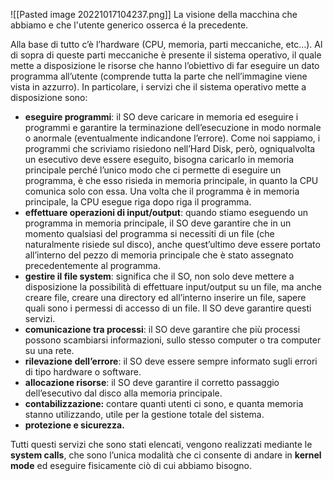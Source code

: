 ![[Pasted image 20221017104237.png]]
La visione della macchina che abbiamo e che l'utente generico osserca é la precedente.

Alla base di tutto c’è l’hardware (CPU, memoria, parti meccaniche, etc…). Al di sopra di queste parti meccaniche è presente il sistema operativo, il quale mette a disposizione le risorse che hanno l’obiettivo di far eseguire un dato programma all’utente (comprende tutta la parte che nell’immagine viene vista in azzurro). In particolare, i servizi che il sistema operativo mette a disposizione sono:
- **eseguire programmi**: il SO deve caricare in memoria ed eseguire i programmi e garantire la terminazione dell’esecuzione in modo normale o anormale (eventualmente indicandone l’errore). Come noi sappiamo, i programmi che scriviamo risiedono nell’Hard Disk, però, ogniqualvolta un esecutivo deve essere eseguito, bisogna caricarlo in memoria principale perché l’unico modo che ci permette di eseguire un programma, è che esso risieda in memoria principale, in quanto la CPU comunica solo con essa. Una volta che il programma è in memoria principale, la CPU esegue riga dopo riga il programma.
- **effettuare operazioni di input/output**: quando stiamo eseguendo un programma in memoria principale, il SO deve garantire che in un momento qualsiasi del programma si necessiti di un file (che naturalmente risiede sul disco), anche quest’ultimo deve essere portato all’interno del pezzo di memoria principale che è stato assegnato precedentemente al programma.
- **gestire il file system**: significa che il SO, non solo deve mettere a disposizione la possibilità di effettuare input/output su un file, ma anche creare file, creare una directory ed all’interno inserire un file, sapere quali sono i permessi di accesso di un file. Il SO deve garantire questi servizi.
- **comunicazione tra processi**: il SO deve garantire che più processi possono scambiarsi informazioni, sullo stesso computer o tra computer su una rete.
- **rilevazione dell’errore**: il SO deve essere sempre informato sugli errori di tipo hardware o software.
- **allocazione risorse**: il SO deve garantire il corretto passaggio dell’esecutivo dal disco alla memoria principale.
- **contabilizzazione:** contare quanti utenti ci sono, e quanta memoria stanno utilizzando, utile per la gestione totale del sistema.
- **protezione e sicurezza.**

Tutti questi servizi che sono stati elencati, vengono realizzati mediante le **system calls**, che sono l’unica modalità che ci consente di andare in **kernel mode** ed eseguire fisicamente ciò di cui abbiamo bisogno.